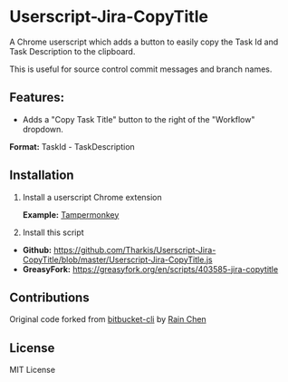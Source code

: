 # Userscript-Jira-CopyTitle
A Chrome userscript which adds a button to easily copy the Task Id and Task Description to the clipboard.

This is useful for source control commit messages and branch names.


## Features:

* Adds a "Copy Task Title" button to the right of the "Workflow" dropdown.

**Format:** TaskId - TaskDescription

## Installation

1. Install a userscript Chrome extension

    **Example:** [Tampermonkey](https://chrome.google.com/webstore/detail/tampermonkey/dhdgffkkebhmkfjojejmpbldmpobfkfo)

2. Install this script

* **Github:** https://github.com/Tharkis/Userscript-Jira-CopyTitle/blob/master/Userscript-Jira-CopyTitle.js
* **GreasyFork:** https://greasyfork.org/en/scripts/403585-jira-copytitle

## Contributions
Original code forked from [bitbucket-cli](https://github.com/rainchen/bitbucket-cli) by [Rain Chen](https://github.com/rainchen)

## License

MIT License
